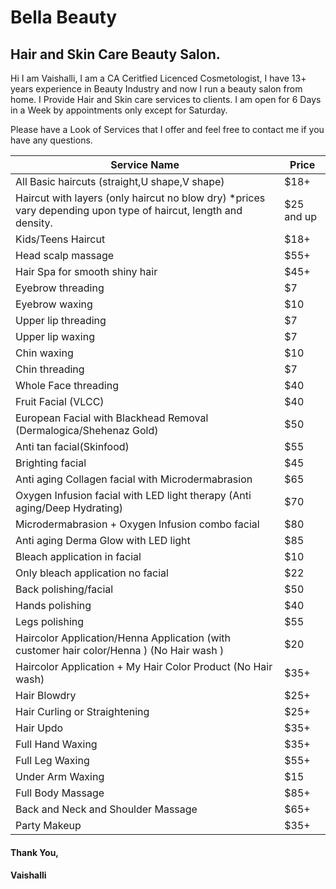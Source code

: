 # Bella Beauty

## Hair and Skin Care Beauty Salon.
Hi I am Vaishalli, I am a CA Ceritfied Licenced Cosmetologist, I have 13+ years experience in Beauty Industry and now I run a beauty salon from home. I Provide Hair and Skin care services to clients. I am open for 6 Days in a Week by appointments only except for Saturday.

Please have a Look of Services that I offer and feel free to contact me if you have any questions.

| Service Name | Price |
| --- | ----------- |
| All Basic haircuts (straight,U shape,V shape) | $18+ |
| Haircut with layers (only haircut no blow dry) *prices vary depending upon type of haircut, length and density.| $25 and up |
| Kids/Teens Haircut | $18+ |
| Head scalp massage | $55+ |
| Hair Spa for smooth shiny hair | $45+ |
| Eyebrow threading | $7 |
| Eyebrow waxing | $10 |
| Upper lip threading | $7 |
| Upper lip waxing | $7 |
| Chin waxing | $10 |
| Chin threading | $7 |
| Whole Face threading | $40 | 
| Fruit Facial (VLCC) | $40 |
| European Facial with Blackhead Removal (Dermalogica/Shehenaz Gold) | $50 |
| Anti tan facial(Skinfood) | $55 |
| Brighting facial | $45 |
| Anti aging Collagen facial with Microdermabrasion | $65 |
| Oxygen Infusion facial with LED light therapy (Anti aging/Deep Hydrating) | $70 |
| Microdermabrasion + Oxygen Infusion combo facial | $80 |
| Anti aging Derma Glow with LED light | $85 |
| Bleach application in facial | $10 |
| Only bleach application no facial | $22 |
| Back polishing/facial | $50 |
| Hands polishing | $40 |
| Legs polishing | $55 |
| Haircolor Application/Henna Application (with customer hair color/Henna ) (No Hair wash ) | $20 |
| Haircolor Application + My Hair Color Product (No Hair wash) | $35+ |
| Hair Blowdry | $25+ |
| Hair Curling or Straightening | $25+ |
| Hair Updo | $35+ |
| Full Hand Waxing | $35+ |
| Full Leg Waxing | $55+ |
| Under Arm Waxing | $15 |
| Full Body Massage | $85+ |
| Back and Neck and Shoulder Massage | $65+|
| Party Makeup | $35+ |

#### Thank You,
#### Vaishalli
